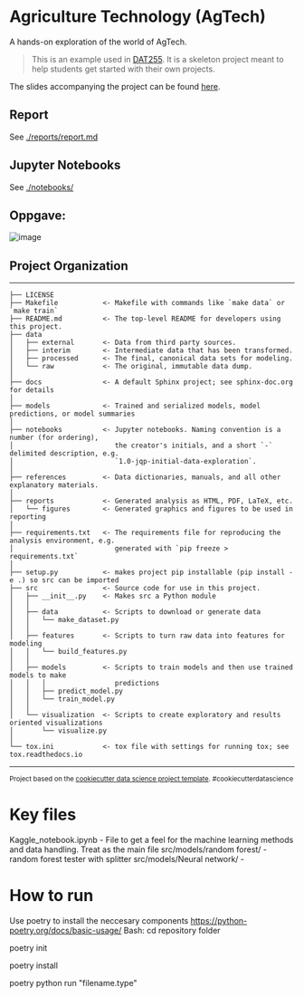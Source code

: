 Agriculture Technology (AgTech)
==============================

A hands-on exploration of the world of AgTech.

> This is an example used in [DAT255](https://github.com/HVL-ML/DAT255). It is a skeleton project meant to help students get started with their own projects.


The slides accompanying the project can be found [here](https://docs.google.com/presentation/d/e/2PACX-1vSFtTsAzrGwXETVMaQlbelOe8VNptf3GTVGABAKh6koSu2Wcu74QdYOkh7-W6blsB5xUwNljDwA4I0C/pub?start=false&loop=false&delayms=3000).


## Report

See [./reports/report.md](./reports/report.md)

## Jupyter Notebooks

See [./notebooks/](./notebooks/)

## Oppgave:
![image](https://github.com/Markustho/DAT255-group12/assets/122047522/b8ac9188-b223-4fb7-99d0-ac0d4a1cddcd)

## Project Organization
------------

    ├── LICENSE
    ├── Makefile           <- Makefile with commands like `make data` or `make train`
    ├── README.md          <- The top-level README for developers using this project.
    ├── data
    │   ├── external       <- Data from third party sources.
    │   ├── interim        <- Intermediate data that has been transformed.
    │   ├── processed      <- The final, canonical data sets for modeling.
    │   └── raw            <- The original, immutable data dump.
    │
    ├── docs               <- A default Sphinx project; see sphinx-doc.org for details
    │
    ├── models             <- Trained and serialized models, model predictions, or model summaries
    │
    ├── notebooks          <- Jupyter notebooks. Naming convention is a number (for ordering),
    │                         the creator's initials, and a short `-` delimited description, e.g.
    │                         `1.0-jqp-initial-data-exploration`.
    │
    ├── references         <- Data dictionaries, manuals, and all other explanatory materials.
    │
    ├── reports            <- Generated analysis as HTML, PDF, LaTeX, etc.
    │   └── figures        <- Generated graphics and figures to be used in reporting
    │
    ├── requirements.txt   <- The requirements file for reproducing the analysis environment, e.g.
    │                         generated with `pip freeze > requirements.txt`
    │
    ├── setup.py           <- makes project pip installable (pip install -e .) so src can be imported
    ├── src                <- Source code for use in this project.
    │   ├── __init__.py    <- Makes src a Python module
    │   │
    │   ├── data           <- Scripts to download or generate data
    │   │   └── make_dataset.py
    │   │
    │   ├── features       <- Scripts to turn raw data into features for modeling
    │   │   └── build_features.py
    │   │
    │   ├── models         <- Scripts to train models and then use trained models to make
    │   │   │                 predictions
    │   │   ├── predict_model.py
    │   │   └── train_model.py
    │   │
    │   └── visualization  <- Scripts to create exploratory and results oriented visualizations
    │       └── visualize.py
    │
    └── tox.ini            <- tox file with settings for running tox; see tox.readthedocs.io


--------

<p><small>Project based on the <a target="_blank" href="https://drivendata.github.io/cookiecutter-data-science/">cookiecutter data science project template</a>. #cookiecutterdatascience</small></p>

# Key files
Kaggle_notebook.ipynb - File to get a feel for the machine learning methods and data handling. Treat as the main file
src/models/random forest/  - random forest tester with splitter
src/models/Neural network/  - 

# How to run
Use poetry to install the neccesary components https://python-poetry.org/docs/basic-usage/
Bash:
cd repository folder
>>
poetry init
>>
poetry install
>>
poetry python run "filename.type"

